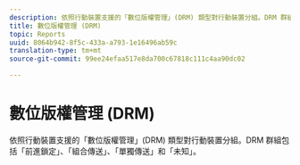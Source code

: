 ```yaml
---
description: 依照行動裝置支援的「數位版權管理」(DRM) 類型對行動裝置分組。DRM 群組包括「前進鎖定」、「組合傳送」、「單獨傳送」和「未知」。
title: 數位版權管理 (DRM)
topic: Reports
uuid: 8064b942-8f5c-433a-a793-1e16496ab59c
translation-type: tm+mt
source-git-commit: 99ee24efaa517e8da700c67818c111c4aa90dc02

---
```



# 數位版權管理 (DRM)

依照行動裝置支援的「數位版權管理」(DRM) 類型對行動裝置分組。DRM 群組包括「前進鎖定」、「組合傳送」、「單獨傳送」和「未知」。

